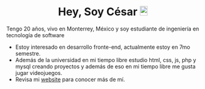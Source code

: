 <h1 align="center">Hey, Soy César <img width="20px" height="25px" src="https://em-content.zobj.net/source/noto-emoji-animations/344/waving-hand_medium-light-skin-tone_1f44b-1f3fc_1f3fc.gif"></h1>

Tengo 20 años, vivo en Monterrey, México y soy estudiante de ingeniería en tecnología de software

<ul>
  <li>Estoy interesado en desarrollo fronte-end, actualmente estoy en 7mo semestre.</li>
  <li>Además de la universidad en mi tiempo libre estudio html, css, js, php y mysql creando proyectos y además de eso en mi tiempo libre me gusta jugar videojuegos.</li>
  <li>Revisa mi <a href="https://cgamcs.vercel.app/" target="_blank">website</a> para conocer más de mí.</li>
</ul>
